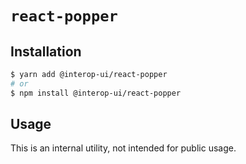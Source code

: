 # `react-popper`

## Installation

```sh
$ yarn add @interop-ui/react-popper
# or
$ npm install @interop-ui/react-popper
```

## Usage

This is an internal utility, not intended for public usage.
